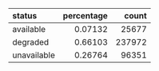 | status      |   percentage |   count |
|:------------|-------------:|--------:|
| available   |      0.07132 |   25677 |
| degraded    |      0.66103 |  237972 |
| unavailable |      0.26764 |   96351 |